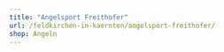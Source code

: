 ```yaml
---
title: "Angelsport Freithofer"
url: /feldkirchen-in-kaernten/angelsport-freithofer/
shop: Angeln
---
```

